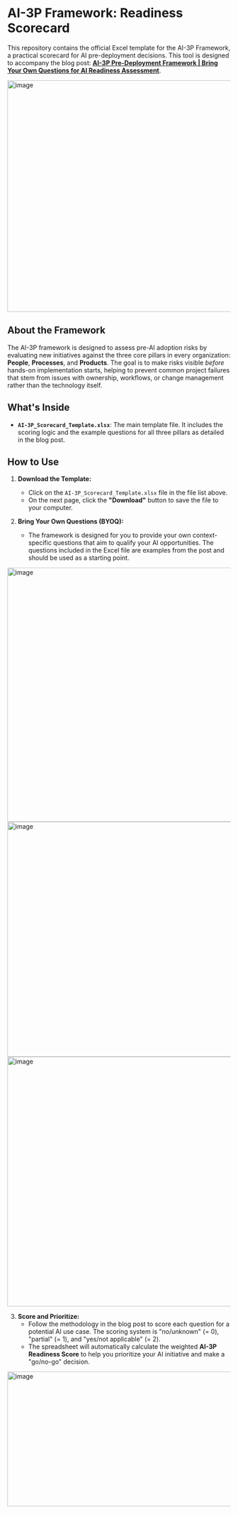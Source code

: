 # AI-3P Framework: Readiness Scorecard

This repository contains the official Excel template for the AI-3P Framework, a practical scorecard for AI pre-deployment decisions. This tool is designed to accompany the blog post: **[AI-3P Pre-Deployment Framework | Bring Your Own Questions for AI Readiness Assessment](link)**.

<img width="840" height="522" alt="image" src="https://github.com/user-attachments/assets/bd4d766b-880e-4864-8e7c-dafed0fab15f" />

## About the Framework
The AI-3P framework is designed to assess pre-AI adoption risks by evaluating new initiatives against the three core pillars in every organization: **People**, **Processes**, and **Products**. The goal is to make risks visible *before* hands-on implementation starts, helping to prevent common project failures that stem from issues with ownership, workflows, or change management rather than the technology itself.

## What's Inside

* **`AI-3P_Scorecard_Template.xlsx`**: The main template file. It includes the scoring logic and the example questions for all three pillars as detailed in the blog post.


## How to Use

1.  **Download the Template:**
    * Click on the `AI-3P_Scorecard_Template.xlsx` file in the file list above.
    * On the next page, click the **"Download"** button to save the file to your computer.

2.  **Bring Your Own Questions (BYOQ):**
    * The framework is designed for you to provide your own context-specific questions that aim to qualify your AI opportunities. The questions included in the Excel file are examples from the post and should be used as a starting point.
<img width="1148" height="573" alt="image" src="https://github.com/user-attachments/assets/f5dc14df-8c19-46a2-a3c8-eba000325021" />
<img width="1126" height="530" alt="image" src="https://github.com/user-attachments/assets/5547bbd4-9bc4-4853-af30-92274e6d730b" />
<img width="1112" height="563" alt="image" src="https://github.com/user-attachments/assets/868d7691-f119-4a29-b1d9-9998747a8337" />

3.  **Score and Prioritize:**
    * Follow the methodology in the blog post to score each question for a potential AI use case. The scoring system is "no/unknown" (= 0), "partial" (= 1), and "yes/not applicable" (= 2).
    * The spreadsheet will automatically calculate the weighted **AI-3P Readiness Score** to help you prioritize your AI initiative and make a "go/no-go" decision.
<img width="1036" height="304" alt="image" src="https://github.com/user-attachments/assets/0587d35f-8b08-45ed-ae82-b92dfd17416d" />

